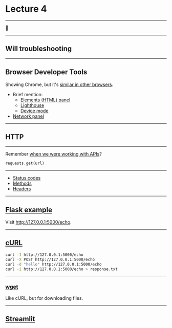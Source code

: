 # Lecture 4

---

🤪

---

## Will troubleshooting

---

## Browser Developer Tools

Showing Chrome, but it's [similar in other browsers](https://developer.mozilla.org/en-US/docs/Learn_web_development/Howto/Tools_and_setup/What_are_browser_developer_tools#how_to_open_the_devtools_in_your_browser).

- Brief mention:
  - [Elements (HTML) panel](https://developer.chrome.com/docs/devtools/elements)
  - [Lighthouse](https://developer.chrome.com/docs/devtools/lighthouse)
  - [Device mode](https://developer.chrome.com/docs/devtools/device-mode)
- [Network panel](https://developer.chrome.com/docs/devtools/network/overview)

---

## HTTP

---

Remember [when we were working with APIs](https://computing-in-context.afeld.me/lecture_22.html#api-calls-in-the-wild)?

```python
requests.get(url)
```

---

- [Status codes](https://http.cat/)
- [Methods](https://developer.mozilla.org/en-US/docs/Web/HTTP/Methods)
- [Headers](https://developer.mozilla.org/en-US/docs/Glossary/HTTP_header)

---

## [Flask example](../examples/flask/)

Visit http://127.0.0.1:5000/echo.

---

## [cURL](https://curl.se/)

```sh
curl -I http://127.0.0.1:5000/echo
curl -X POST http://127.0.0.1:5000/echo
curl -d "hello" http://127.0.0.1:5000/echo
curl -i http://127.0.0.1:5000/echo > response.txt
```

---

### [wget](https://www.gnu.org/software/wget/)

Like cURL, but for downloading files.

---

## [Streamlit](https://docs.streamlit.io/)
